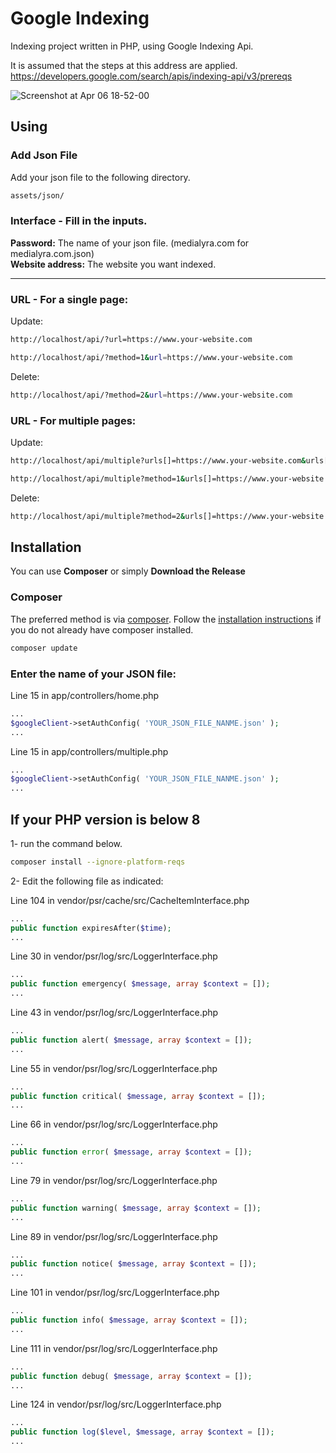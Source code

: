# Google Indexing
Indexing project written in PHP, using Google Indexing Api.

It is assumed that the steps at this address are applied.
https://developers.google.com/search/apis/indexing-api/v3/prereqs

<img alt="Screenshot at Apr 06 18-52-00" src="https://user-images.githubusercontent.com/34205493/162016138-5514515b-5af1-4039-8b3a-e1ac0d299183.png">



## Using ##

### Add Json File ###
Add your json file to the following directory.
```sh
assets/json/
```


### Interface - Fill in the inputs. ###
<b>Password:</b> The name of your json file. (medialyra.com for medialyra.com.json)<br>
<b>Website address:</b> The website you want indexed.

<hr>

### URL - For a single page: ###

Update:
```sh
http://localhost/api/?url=https://www.your-website.com
```
```sh
http://localhost/api/?method=1&url=https://www.your-website.com
```
Delete:
```sh
http://localhost/api/?method=2&url=https://www.your-website.com
```

### URL - For multiple pages: ###

Update:
```sh
http://localhost/api/multiple?urls[]=https://www.your-website.com&urls[]=https://www.your-website.com/contact
```
```sh
http://localhost/api/multiple?method=1&urls[]=https://www.your-website.com&urls[]=https://www.your-website.com/contact
```
Delete:
```sh
http://localhost/api/multiple?method=2&urls[]=https://www.your-website.com&urls[]=https://www.your-website.com/contact
```

## Installation ##

You can use **Composer** or simply **Download the Release**

### Composer

The preferred method is via [composer](https://getcomposer.org/). Follow the
[installation instructions](https://getcomposer.org/doc/00-intro.md) if you do not already have
composer installed.

```sh
composer update
```
### Enter the name of your JSON file:

Line 15 in app/controllers/home.php
```php
...
$googleClient->setAuthConfig( 'YOUR_JSON_FILE_NANME.json' );
...
```

Line 15 in app/controllers/multiple.php
```php
...
$googleClient->setAuthConfig( 'YOUR_JSON_FILE_NANME.json' );
...
```
## If your PHP version is below 8

1- run the command below.

```sh
composer install --ignore-platform-reqs
```

2- Edit the following file as indicated:

Line 104 in vendor/psr/cache/src/CacheItemInterface.php

```php
...
public function expiresAfter($time);
...
```

Line 30 in vendor/psr/log/src/LoggerInterface.php
```php
...
public function emergency( $message, array $context = []);
...
```

Line 43 in vendor/psr/log/src/LoggerInterface.php
```php
...
public function alert( $message, array $context = []);
...
```

Line 55 in vendor/psr/log/src/LoggerInterface.php
```php
...
public function critical( $message, array $context = []);
...
```

Line 66 in vendor/psr/log/src/LoggerInterface.php
```php
...
public function error( $message, array $context = []);
...
```

Line 79 in vendor/psr/log/src/LoggerInterface.php
```php
...
public function warning( $message, array $context = []);
...
```

Line 89 in vendor/psr/log/src/LoggerInterface.php
```php
...
public function notice( $message, array $context = []);
...
```

Line 101 in vendor/psr/log/src/LoggerInterface.php
```php
...
public function info( $message, array $context = []);
...
```

Line 111 in vendor/psr/log/src/LoggerInterface.php
```php
...
public function debug( $message, array $context = []);
...
```

Line 124 in vendor/psr/log/src/LoggerInterface.php
```php
...
public function log($level, $message, array $context = []);
...
```
